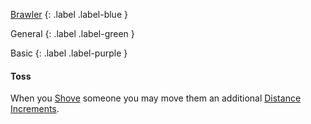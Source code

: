 
[Brawler](Game/Brawler)
{: .label .label-blue }

General
{: .label .label-green }

Basic
{: .label .label-purple }
#### Toss
When you [Shove](Game/Core/Special-Combat-Actions#Shove) someone you may move them an additional [Distance Increments](Game/Core/Movement#Distance%20Increments).
